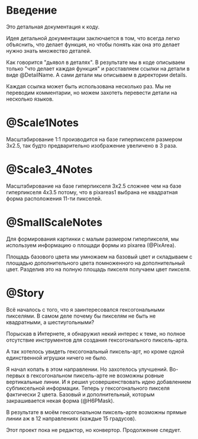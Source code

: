 # Введение
Это детальная документация к коду.

Идея детальной документации заключается в том, что всегда
легко объяснить, что делает функция, но чтобы понять как
она это делает нужно знать множество деталей.

Как говорится "дьявол в деталях". В результате мы в коде
описываем только "что делает каждая функция" и расставляем
ссылки на детали в виде @DetailName. А сами детали мы
описываем в директории details.

Каждая ссылка может быть использована несколько раз.
Мы не переводим комментарии, но можем захотеть перевести
детали на несколько языков.

# @Scale1Notes
Масштабирование 1:1 производится на базе гиперпикселя
размером 3x2.5, так будто предварительно изображение
увеличено в 3 раза.

# @Scale3\_4Notes
Масштабирование на базе гиперпикселя 3x2.5 сложнее
чем на базе гиперпикселя 4x3.5 потому, что в pixareas1
выбрана не квадратная форма расположения 11-ти пикселей.

# @SmallScaleNotes
Для формирования картинки с малым размером гиперпикселя,
мы используем информацию о площади формы из pixarea (@PixArea).

Площадь базового цвета мы умножаем на базовый цвет
и складываем с площадью дополнительного цвета помноженного на
дополнительный цвет. Разделив это на полную площадь пикселя
получаем цвет пикселя.

# @Story
Всё началось с того, что я заинтересовался гексогональными
пикселями. В самом деле почему бы пикселям не быть не квадратными,
а шестиугольными?

Порыскав в Интернете, я обнаружил некий интерес к теме,
но полное отсутствие инструментов для создания
гексогонального пиксель-арта.

А так хотелось увидеть гексогональный пиксель-арт, но
кроме одной единственной игрушки ничего не было.

Я начал копать в этом направлении. Но захотелось улучшений.
Во-первых в гексогональном пиксель-арте не возможны ровные
вертикальные линии. И я решил усовершенствовать идею
добавлением субпиксельной информации. Теперь
у гексогонального пикселя фактически 2 цвета. Базовый
и дополнительный, которым закрашивается некая форма (@H6PMask).

В результате в моём гексогональном пиксель-арте возможны
прямые линии аж в 12 направлениях (каждые 15 градусов).

Этот проект пока не редактор, но конвертор.
Продолжение следует.
